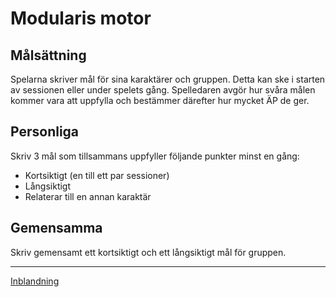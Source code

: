 Modularis motor
===============
Målsättning
-----------

Spelarna skriver mål för sina karaktärer och gruppen. Detta kan ske i starten av sessionen eller under spelets gång. Spelledaren avgör hur svåra målen kommer vara att uppfylla och bestämmer därefter hur mycket ÄP de ger.

Personliga
----------

Skriv 3 mål som tillsammans uppfyller följande punkter minst en gång:

* Kortsiktigt (en till ett par sessioner)
* Långsiktigt
* Relaterar till en annan karaktär

Gemensamma
----------

Skriv gemensamt ett kortsiktigt och ett långsiktigt mål för gruppen.

---

[Inblandning](Inblandning)
